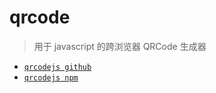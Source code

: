 # qrcode

> 用于 javascript 的跨浏览器 QRCode 生成器

- [`qrcodejs github`](https://github.com/davidshimjs/qrcodejs)
- [`qrcodejs npm`](https://www.npmjs.com/package/qrcode)
